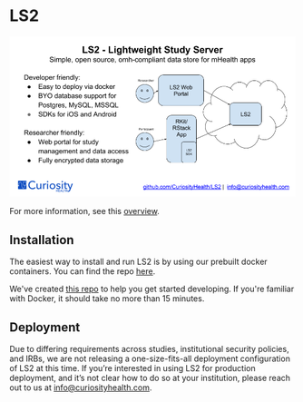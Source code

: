 # LS2

![LS2 One Slider](LS2OneSlider.png)

For more information, see this [overview](https://docs.google.com/presentation/d/1UqnOsVaKgp0ok6S6UTEVnWIg81YDo3lim7F8XO7yR40).

## Installation

The easiest way to install and run LS2 is by using our prebuilt docker containers. You can find the repo [here](https://hub.docker.com/r/curiosityhealth/ls2/).

We've created [this repo](https://github.com/CuriosityHealth/LS2SampleDevConfig) to help you get started developing. If you're familiar with Docker, it should take no more than 15 minutes.

## Deployment

Due to differing requirements across studies, institutional security policies, and IRBs, we are not releasing a one-size-fits-all deployment configuration of LS2 at this time. If you’re interested in using LS2 for production deployment, and it’s not clear how to do so at your institution, please reach out to us at [info@curiosityhealth.com](mailto:info@curiosityhealth.com).
